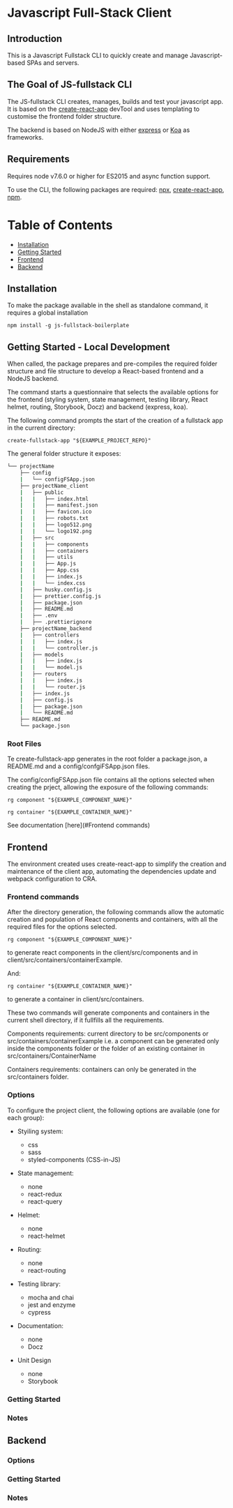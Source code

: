 # Javascript Full-Stack Client 

## Introduction

This is a Javascript Fullstack CLI to quickly create and manage Javascript-based SPAs and servers.

## The Goal of JS-fullstack CLI

The JS-fullstack CLI creates, manages, builds and test your javascript app. It is based on the [create-react-app](https://www.npmjs.com/package/create-react-app) devTool and uses templating to customise the frontend folder structure.

The backend is based on NodeJS with either [express](https://www.npmjs.com/package/express) or [Koa](https://www.npmjs.com/package/koa) as frameworks.

## Requirements

Requires node v7.6.0 or higher for ES2015 and async function support.

To use the CLI, the following packages are required: [npx](https://www.npmjs.com/package/npx), [create-react-app](https://www.npmjs.com/package/create-react-app), [npm](https://www.npmjs.com/package/npm).

# Table of Contents

 - [Installation](#markdown-header-Installation)
 - [Getting Started](#markdown-header-Getting-Started)
 - [Frontend](#markdown-header-Frontend)
 - [Backend](#markdown-header-Backend)

## Installation

To make the package available in the shell as standalone command, it requires a global installation

```shell
npm install -g js-fullstack-boilerplate
```

## Getting Started - Local Development

When called, the package prepares and pre-compiles the required folder structure and file structure to develop a React-based frontend and a NodeJS backend.

The command starts a questionnaire that selects the available options for the frontend (styling system, state management, testing library, React helmet, routing, Storybook, Docz) and backend (express, koa).

The following command prompts the start of the creation of a fullstack app in the current directory:

```shell
create-fullstack-app "${EXAMPLE_PROJECT_REPO}"
```

The general folder structure it exposes:

```bash
└── projectName
    ├── config
    |   └── configFSApp.json
    ├── projectName_client
    |   ├── public
    |   |   ├── index.html
    |   |   ├── manifest.json
    |   |   ├── favicon.ico
    |   |   ├── robots.txt
    |   |   ├── logo512.png
    |   |   └── logo192.png
    |   ├── src
    |   |   ├── components
    |   |   ├── containers
    |   |   ├── utils
    |   |   ├── App.js
    |   |   ├── App.css
    |   |   ├── index.js
    |   |   └── index.css
    |   ├── husky.config.js
    |   ├── prettier.config.js
    |   ├── package.json
    |   ├── README.md
    |   ├── .env
    |   ├── .prettierignore
    ├── projectName_backend
    |   ├── controllers
    |   |   ├── index.js
    |   |   └── controller.js
    |   ├── models
    |   |   ├── index.js
    |   |   └── model.js
    |   ├── routers
    |   |   ├── index.js
    |   |   └── router.js
    |   ├── index.js
    |   ├── config.js
    |   ├── package.json
    |   └── README.md
    ├── README.md
    └── package.json
```

### Root Files 

Te create-fullstack-app generates in the root folder a package.json, a README.md and a config/confgiFSApp.json files. 

The config/configFSApp.json file contains all the options selected when creating the prject, allowing the exposure of the following commands:

```shell
rg component "${EXAMPLE_COMPONENT_NAME}"
```

```shell
rg container "${EXAMPLE_CONTAINER_NAME}"
```

See documentation [here](#Frontend commands)

## Frontend

The environment created uses create-react-app to simplify the creation and maintenance of the client app, automating the dependencies update and webpack configuration to CRA.

### Frontend commands

After the directory generation, the following commands allow the automatic creation and population of React components and containers, with all the required files for the options selected.

```shell
rg component "${EXAMPLE_COMPONENT_NAME}"
```

to generate react components in the client/src/components and in client/src/containers/containerExample.

And:

```shell
rg container "${EXAMPLE_CONTAINER_NAME}"
```

to generate a container in client/src/containers.

These two commands will generate components and containers in the current shell directory, if it fullfills all the requirements.

Components requirements: current directory to be src/components or src/containers/containerExample 
    i.e. a component can be generated only inside the components folder or the folder of an existing container in src/containers/ContainerName

Containers requirements: containers can only be generated in the src/containers folder.

### Options

To configure the project client, the following options are available (one for each group):

  - Styiling system:
    - css
    - sass
    - styled-components (CSS-in-JS)

  - State management:
    - none
    - react-redux
    - react-query

  - Helmet:
    - none
    - react-helmet

  - Routing:
    - none
    - react-routing
  
  - Testing library:
    - mocha and chai
    - jest and enzyme
    - cypress

  - Documentation:
    - none
    - Docz

  - Unit Design 
    - none
    - Storybook

### Getting Started

### Notes

## Backend


### Options

### Getting Started

### Notes
